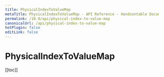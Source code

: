 ```yaml
---
title: PhysicalIndexToValueMap
metaTitle: PhysicalIndexToValueMap - API Reference - Handsontable Documentation
permalink: /10.0/api/physical-index-to-value-map
canonicalUrl: /api/physical-index-to-value-map
hotPlugin: false
editLink: false
---
```


# PhysicalIndexToValueMap

[[toc]]

